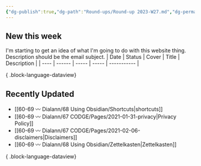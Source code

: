 ```yaml
---
{"dg-publish":true,"dg-path":"Round-ups/Round-up 2023-W27.md","dg-permalink":"2023-W27-roundup","permalink":"/2023-W27-roundup/","title":"Round-up for 2023 W27","contentClasses":"cards cards-1-1","noteIcon":"","created":"","updated":"2023-07-27T21:20:43.480-04:00"}
---
```



## New this week
I'm starting to get an idea of what I'm going to do with this website thing. Description should be the email subject.
| Date | Status | Cover | Title | Description |
| ---- | ------ | ----- | ----- | ----------- |

{ .block-language-dataview}

## Recently Updated
- [[60-69 〰️ Dialann/68 Using Obsidian/Shortcuts\|shortcuts]]
- [[60-69 〰️ Dialann/67 CODGE/Pages/2021-01-31-privacy\|Privacy Policy]]
- [[60-69 〰️ Dialann/67 CODGE/Pages/2021-02-06-disclaimers\|Disclaimers]]
- [[60-69 〰️ Dialann/68 Using Obsidian/Zettelkasten\|Zettelkasten]]

{ .block-language-dataview}



